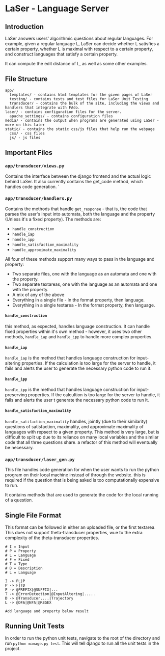 # LaSer - Language Server

## Introduction

LaSer answers users' algorithmic questions about regular languages. For example, given a regular language L, LaSer can decide whether L satisfies a certain property, whether L is maximal with respect to a certain property, and construct languages that satisfy a certain property.

It can compute the edit distance of L, as well as some other examples.

## File Structure

```
app/
  templates/ - contains html templates for the given pages of LaSer
  testing/ - contains tests and test files for LaSer Unit Testing
  transducer/ - contains the bulk of the site, including the views and handlers that integrate with FAdo.
laser/ - contains configuration files for the server.
  apache_settings/ - contains configuration files
media/ - contains the output when programs are generated using LaSer - more on this later
static/ - contains the static css/js files that help run the webpage
  css/ - css files
  js/ - js files
```

## Important Files

### `app/transducer/views.py`

Contains the interface between the django frontend and the actual logic behind LaSer. It also currently contains the get_code method, which handles code generation.
`
### `app/transducer/handlers.py`

Contains the methods that handle `get_response` - that is, the code that parses the user's input into automata, both the language and the property (Unless it's a fixed property). The methods are:

- `handle_construction`
- `handle_iap`
- `handle_ipp`
- `handle_satisfaction_maximality`
- `handle_approximate_maximality`

All four of these methods support many ways to pass in the language and property:

- Two separate files, one with the language as an automata and one with the property.
- Two separate textareas, one with the language as an automata and one with the property.
- A mix of any of the above
- Everything in a single file - In the format property, then language.
- Everything in a single textarea - In the format property, then language.

#### `handle_construction`

this method, as expected, handles language construction. It can handle fixed properties within it's own method - however, it uses two other methods, `handle_iap` and `handle_ipp` to handle more complex properties.

#### `handle_iap`

`handle_iap` is the method that handles language construction for input-altering properties. If the calculation is too large for the server to handle, it fails and alerts the user to generate the necessary python code to run it.

#### `handle_ipp`

`handle_ipp` is the method that handles language construction for input-preserving properties. If the calcultion is too large for the server to handle, it fails and alerts the user t generate the necessary python code to run it.

#### `handle_satisfaction_maximality`

`handle_satifaction_maximality` handles, jointly (due to their similarity) questions of satisfaction, maximality, and approximate maximality of languages with repsect to a given property. This method is very large, but is difficult to split up due to its reliance on many local variables and the similar code that all three questions share. a refactor of this method will eventually be necessary.

### `app/transducer/laser_gen.py`

This file handles code generation for when the user wants to run the python program on their local machine instead of through the website. this is required if the question that is being asked is too computationally expensive to run.

It contains methods that are used to generate the code for the local running of a question.

## Single File Format

This format can be followed in either an uploaded file, or the first textarea. This does not support theta-transducer properties, wue to the extra complexity of the theta-transducer properties.

```
# I = Input
# P = Property
# L = Language
# F = Fixed
# T = Type
# D = Description
# L = Language

I -> PL|P
P -> F|TD
F -> @PREFIX|@SUFFIX|...
T -> @ErrorDetection|@InputAltering|.....
D -> @Transducer....|Trajectory
L -> @DFA|@NFA|@REGEX

Add language and property below result
```

## Running Unit Tests

In order to run the python unit tests, navigate to the root of the directory and run `python manage.py test`. This will tell django to run all the unit tests in the project.
